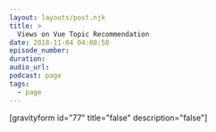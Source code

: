 ```yaml
---
layout: layouts/post.njk
title: >
  Views on Vue Topic Recommendation
date: 2018-11-04 04:08:58
episode_number:
duration:
audio_url:
podcast: page
tags:
  - page
---
```


[gravityform id="77" title="false" description="false"]
